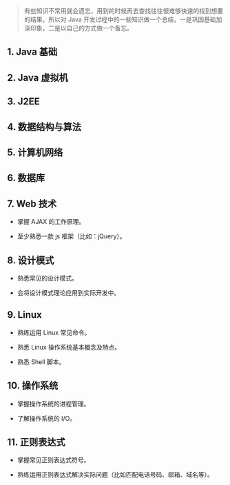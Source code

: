 > 有些知识不常用就会遗忘，用到的时候再去查找往往很难够快速的找到想要的结果，所以对 Java 开发过程中的一些知识做一个总结，一是巩固基础加深印象，二是以自己的方式做一个备忘。

## 1. Java 基础

## 2. Java 虚拟机

## 3. J2EE

## 4. 数据结构与算法

## 5. 计算机网络

## 6. 数据库



## 7. Web 技术

- 掌握 AJAX 的工作原理。

- 至少熟悉一款 js 框架（比如：jQuery）。

## 8. 设计模式

- 熟悉常见的设计模式。

- 会将设计模式理论应用到实际开发中。

## 9. Linux

- 熟练运用 Linux 常见命令。

- 熟悉 Linux 操作系统基本概念及特点。

- 熟悉 Shell 脚本。

## 10. 操作系统

- 掌握操作系统的进程管理。

- 了解操作系统的 I/O。

## 11. 正则表达式

- 掌握常见正则表达式符号。

- 熟练运用正则表达式解决实际问题（比如匹配电话号码、邮箱、域名等）。


